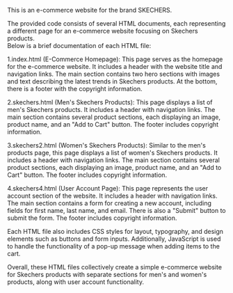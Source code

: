 This is an e-commerce website for the brand SKECHERS.

The provided code consists of several HTML documents, each representing a different page for an e-commerce website focusing on Skechers products.  
Below is a brief documentation of each HTML file:

1.index.html (E-Commerce Homepage):
This page serves as the homepage for the e-commerce website.
It includes a header with the website title and navigation links.
The main section contains two hero sections with images and text describing the latest trends in Skechers products.
At the bottom, there is a footer with the copyright information.

2.skechers.html (Men's Skechers Products):
This page displays a list of men's Skechers products.
It includes a header with navigation links.
The main section contains several product sections, each displaying an image, product name, and an "Add to Cart" button.
The footer includes copyright information.

3.skechers2.html (Women's Skechers Products):
Similar to the men's products page, this page displays a list of women's Skechers products.
It includes a header with navigation links.
The main section contains several product sections, each displaying an image, product name, and an "Add to Cart" button.
The footer includes copyright information.

4.skechers4.html (User Account Page):
This page represents the user account section of the website.
It includes a header with navigation links.
The main section contains a form for creating a new account, including fields for first name, last name, and email.
There is also a "Submit" button to submit the form.
The footer includes copyright information.

Each HTML file also includes CSS styles for layout, typography, and design elements such as buttons and form inputs. Additionally, JavaScript is used to handle the functionality of a pop-up message when adding items to the cart.

Overall, these HTML files collectively create a simple e-commerce website for Skechers products with separate sections for men's and women's products, along with user account functionality.



